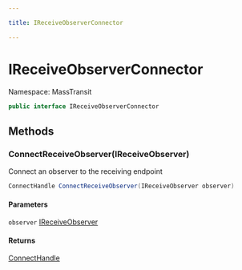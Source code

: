 ```yaml
---

title: IReceiveObserverConnector

---
```


# IReceiveObserverConnector

Namespace: MassTransit

```csharp
public interface IReceiveObserverConnector
```

## Methods

### **ConnectReceiveObserver(IReceiveObserver)**

Connect an observer to the receiving endpoint

```csharp
ConnectHandle ConnectReceiveObserver(IReceiveObserver observer)
```

#### Parameters

`observer` [IReceiveObserver](../masstransit/ireceiveobserver)<br/>

#### Returns

[ConnectHandle](../masstransit/connecthandle)<br/>
